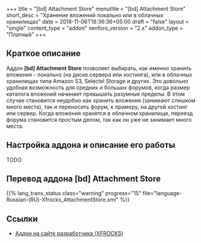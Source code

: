 +++
title = "[bd] Attachment Store"
menutitle = "[bd] Attachment Store"
short_desc = "Хранение вложений локально или в облачных хранилищах"
date = 2018-11-06T18:36:36+05:00
draft = "false"
layout = "single"
content_type = "addon"
xenforo_version = "2.x"
addon_type = "Платный"
+++

## Краткое описание

Аддон **[bd] Attachment Store** позволяет выбирать, как именно хранить вложения - локально (на диске сервера или хостинга), или в облачных хранилищах типа Amazon S3, Selectel Storage и других. Это довольно удобная возможность для средних и больших форумов, когда размер каталога вложений начинает превышать разумные пределы. В этом случае становится неудобно как хранить вложения (занимают слишком много места), так и переносить форум, к примеру, на другой хостинг или сервер. Когда вложения хранятся в облачном хранилище, переезд форума становится простым делом, так как он уже не занимает много места.

## Настройка аддона и описание его работы

TODO

## Перевод аддона [bd] Attachment Store

{{% lang_trans_status class="warning" progress="15" file="language-Russian-(RU)-Xfrocks_AttachmentStore.xml" %}}

## Ссылки

- [Аддон на сайте разработчика (XFROCKS)](https://xfrocks.com/resources/bd-attachment-store-for-xenforo-2-0.35/)

